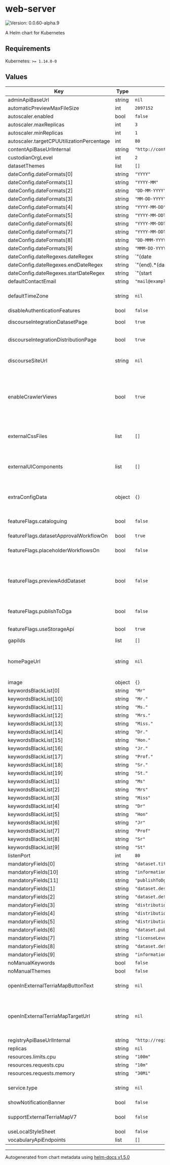 # web-server

![Version: 0.0.60-alpha.9](https://img.shields.io/badge/Version-0.0.60--alpha.9-informational?style=flat-square)

A Helm chart for Kubernetes

## Requirements

Kubernetes: `>= 1.14.0-0`

## Values

| Key | Type | Default | Description |
|-----|------|---------|-------------|
| adminApiBaseUrl | string | `nil` |  |
| automaticPreviewMaxFileSize | int | `2097152` |  |
| autoscaler.enabled | bool | `false` |  |
| autoscaler.maxReplicas | int | `3` |  |
| autoscaler.minReplicas | int | `1` |  |
| autoscaler.targetCPUUtilizationPercentage | int | `80` |  |
| contentApiBaseUrlInternal | string | `"http://content-api/v0/"` |  |
| custodianOrgLevel | int | `2` |  |
| datasetThemes | list | `[]` |  |
| dateConfig.dateFormats[0] | string | `"YYYY"` |  |
| dateConfig.dateFormats[1] | string | `"YYYY-MM"` |  |
| dateConfig.dateFormats[2] | string | `"DD-MM-YYYY"` |  |
| dateConfig.dateFormats[3] | string | `"MM-DD-YYYY"` |  |
| dateConfig.dateFormats[4] | string | `"YYYY-MM-DD"` |  |
| dateConfig.dateFormats[5] | string | `"YYYY-MM-DDThh:mmTZD"` |  |
| dateConfig.dateFormats[6] | string | `"YYYY-MM-DDThh:mm:ssTZD"` |  |
| dateConfig.dateFormats[7] | string | `"YYYY-MM-DDThh:mm:ss.sTZD"` |  |
| dateConfig.dateFormats[8] | string | `"DD-MMM-YYYY"` |  |
| dateConfig.dateFormats[9] | string | `"MMM-DD-YYYY"` |  |
| dateConfig.dateRegexes.dateRegex | string | `"(date|dt|year|decade)"` |  |
| dateConfig.dateRegexes.endDateRegex | string | `"(end).*(date|dt|year|decade)"` |  |
| dateConfig.dateRegexes.startDateRegex | string | `"(start|st).*(date|dt|year|decade)"` |  |
| defaultContactEmail | string | `"mail@example.com"` |  |
| defaultTimeZone | string | `nil` | Default Timezone that used to display tiem related string. If not set, default value will be "Australia/Sydney" |
| disableAuthenticationFeatures | bool | `false` |  |
| discourseIntegrationDatasetPage | bool | `true` | Whether the discourse post integration should be turned on on dataset page. |
| discourseIntegrationDistributionPage | bool | `true` | Whether the discourse post integration should be turned on on distribution page. |
| discourseSiteUrl | string | `nil` | The discourse site url.  Set this value to turn on the discourse post integration on dataset & distribution pages. |
| enableCrawlerViews | bool | `true` | Whether enable crawler html view for crawlers that has limited rendering capability.  When discourse intergration feature is turned on (i.e. `discourseSiteUrl` is set and either `discourseIntegrationDatasetPage` or `discourseIntegrationDistributionPage` is true),  this will be overwritten to true. |
| externalCssFiles | list | `[]` | a list of external css file urls to be loaded. Can be used to further customise UI styling. this config value should be type of `string[]`. |
| externalUIComponents | list | `[]` | a list of external UI component JS bundle file urls.  Can be used to replace existing built-in React UI component for customisation. this config value should be type of `string[]` |
| extraConfigData | object | `{}` | Extra config data for external plugins. Normally served as a way to config external UI plugin components at runtime. |
| featureFlags.cataloguing | bool | `false` | turn on / off metadata creation tool.  If this option is `false`, user won't be able to access the dataset add / edit UI  |
| featureFlags.datasetApprovalWorkflowOn | bool | `true` | turn on / off dataset approval note step |
| featureFlags.placeholderWorkflowsOn | bool | `false` | turn on / off some metadata creation tool questions that are still under development |
| featureFlags.previewAddDataset | bool | `false` | turn on / off the preview mode of metadata creation tool. Under preview mode, user can play with the metadata creation tool without requiring admin permission. No data will be saved under this mode. |
| featureFlags.publishToDga | bool | `false` | turn on / off the UI switch that allow user to select whether to auto push dataset data to a CKAN instance |
| featureFlags.useStorageApi | bool | `true` | turn on / off the UI option to use Magda internal storage for file storage. |
| gapiIds | list | `[]` | Google Analytics Ids |
| homePageUrl | string | `nil` | an alternative home page url.  By default, all home page related links will take users to Magda home page. You can set a different URL here to take users to a different landing page. |
| image | object | `{}` |  |
| keywordsBlackList[0] | string | `"Mr"` |  |
| keywordsBlackList[10] | string | `"Mr."` |  |
| keywordsBlackList[11] | string | `"Ms."` |  |
| keywordsBlackList[12] | string | `"Mrs."` |  |
| keywordsBlackList[13] | string | `"Miss."` |  |
| keywordsBlackList[14] | string | `"Dr."` |  |
| keywordsBlackList[15] | string | `"Hon."` |  |
| keywordsBlackList[16] | string | `"Jr."` |  |
| keywordsBlackList[17] | string | `"Prof."` |  |
| keywordsBlackList[18] | string | `"Sr."` |  |
| keywordsBlackList[19] | string | `"St."` |  |
| keywordsBlackList[1] | string | `"Ms"` |  |
| keywordsBlackList[2] | string | `"Mrs"` |  |
| keywordsBlackList[3] | string | `"Miss"` |  |
| keywordsBlackList[4] | string | `"Dr"` |  |
| keywordsBlackList[5] | string | `"Hon"` |  |
| keywordsBlackList[6] | string | `"Jr"` |  |
| keywordsBlackList[7] | string | `"Prof"` |  |
| keywordsBlackList[8] | string | `"Sr"` |  |
| keywordsBlackList[9] | string | `"St"` |  |
| listenPort | int | `80` |  |
| mandatoryFields[0] | string | `"dataset.title"` |  |
| mandatoryFields[10] | string | `"informationSecurity.disseminationLimits"` |  |
| mandatoryFields[11] | string | `"publishToDga"` |  |
| mandatoryFields[1] | string | `"dataset.description"` |  |
| mandatoryFields[2] | string | `"dataset.defaultLicense"` |  |
| mandatoryFields[3] | string | `"distributions.title"` |  |
| mandatoryFields[4] | string | `"distributions.format"` |  |
| mandatoryFields[5] | string | `"distributions.license"` |  |
| mandatoryFields[6] | string | `"dataset.publisher"` |  |
| mandatoryFields[7] | string | `"licenseLevel"` |  |
| mandatoryFields[8] | string | `"dataset.defaultLicense"` |  |
| mandatoryFields[9] | string | `"informationSecurity.classification"` |  |
| noManualKeywords | bool | `false` |  |
| noManualThemes | bool | `false` |  |
| openInExternalTerriaMapButtonText | string | `nil` | When set, the string here will replace the text of the `Open in National Map` button in Map Preview area. |
| openInExternalTerriaMapTargetUrl | string | `nil` | When set, the `Open in National Map` button in Map Preview area will sent map data to the URL provided and open the map preview there. When not set, UI will by default send to the National Map. |
| registryApiBaseUrlInternal | string | `"http://registry-api/v0"` |  |
| replicas | string | `nil` |  |
| resources.limits.cpu | string | `"100m"` |  |
| resources.requests.cpu | string | `"10m"` |  |
| resources.requests.memory | string | `"30Mi"` |  |
| service.type | string | `nil` | how to expose serice. Only used when `.Values.global.exposeNodePorts` is not true. @default ClusterIP |
| showNotificationBanner | bool | `false` |  |
| supportExternalTerriaMapV7 | bool | `false` | When set to true, the `Open in National Map` button in Map Preview area will send data in v7 format. |
| useLocalStyleSheet | bool | `false` |  |
| vocabularyApiEndpoints | list | `[]` |  |

----------------------------------------------
Autogenerated from chart metadata using [helm-docs v1.5.0](https://github.com/norwoodj/helm-docs/releases/v1.5.0)
